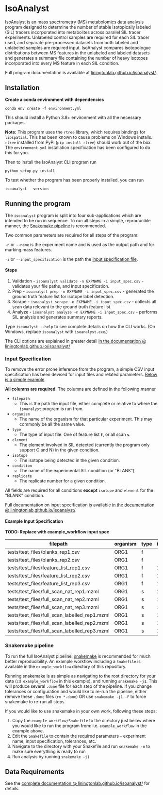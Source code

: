 # IsoAnalyst

IsoAnalyst is an mass spectrometry (MS) metabolomics data analysis program designed to determine the number of stable isotopically labeled (SIL) tracers incorporated into metabolites across parallel SIL tracer experiments. Unlabeled control samples are required for each SIL tracer used, and separate pre-processed datasets from both labeled and unlabeled samples are required input. IsoAnalyst compares isotopologue distributions between MS features in the unlabeled and labeled datasets and generates a summary file containing the number of heavy isotopes incorporated into every MS feature in each SIL condition.

Full program documentation is available at [liningtonlab.github.io/isoanalyst/](https://liningtonlab.github.io/isoanalyst/).

## Installation

**Create a conda environment with dependencies**

`conda env create -f environment.yml`

This should install a Python 3.8+ environment with all the necessary packages. 

__Note:__ This program uses the `rtree` library, which requires bindings
for `libspatial`. This has been known to cause problems on Windows installs. `rtree` installed 
from PyPi (`pip install rtree`) should work out of the box. The `environment.yml` installation specification 
has been configured to do this for you.

Then to install the IsoAnalyst CLI program run

`python setup.py install`

To test whether the program has been properly installed, you can run

`isoanalyst --version`


## Running the program

The `isoanalyst` program is split into four sub-applications which are intended to be run in sequence.
To run all steps in a simple, reproducible manner, the [Snakemake pipeline](#snakemake-pipeline) is recommended.

Two common parameters are required for all steps of the program:

`-n` or `--name` is the experiment name and is used as the output path and for marking mass features.

`-i` or `--input_specification` is the path the [input specification file](#input-specification).


#### Steps

1. Validation - `isoanalyst validate -n EXPNAME -i input_spec.csv` - validates your file paths, and input specification.
2. Prep - `isoanalyst prep -n EXPNAME -i input_spec.csv` - generated the ground truth feature list for isotope label detection.
3. Scrape - `isoanalyst scrape -n EXPNAME -i input_spec.csv` - collects all scan data relevant to the ground truth feature list.
4. Analyze - `isoanalyst analyze -n EXPNAME -i input_spec.csv` - performs SIL analysis and generates summary reports.

Type `isoanalyst --help` to see complete details on how the CLI works. (On Windows, replace `isoanalyst` with `isoanalyst.exe`.)

The CLI options are explained in greater detail [in the documentation @ liningtonlab.github.io/isoanalyst/](https://liningtonlab.github.io/isoanalyst/#cli-options)


### Input Specification

To remove the error prone inference from the program, a simple CSV input specification has been devised for input files and related parameters.
[Below is a simple example](#example-input-specification).

__All columns are required__. The columns are defined in the following manner

- `filepath` 
  - This is the path the input file, either complete or relative to where the `isoanalyst` program is run from.
- `organism`
  - The name of the organism for that particular experiment. This may commonly be all the same value.
- `type`
  - The type of input file: One of feature list __`f`__, or all scan __`s`__.
- `element`
  - The element involved in SIL detected (currently the program only support C and N) in the given condition.
- `isotope`
  - The isotope being detected in the given condition.
- `condition`
  - The name of the experimental SIL condition (or "BLANK").
- `replicate`
  - The replicate number for a given condition.

All fields are required for all conditions __except__ `isotope` and `element` for the "BLANK" condition.

Full documentation on input specification is available [in the documentation @ liningtonlab.github.io/isoanalyst/](https://liningtonlab.github.io/isoanalyst/#input-specification).


#### Example Input Specification

__TODO: Replace with example_workflow input spec__

| filepath                                      | organism | type | isotope | element | condition | replicate |
| --------------------------------------------- | -------- | ---- | ------- | ------- | --------- | --------- |
| tests/test_files/blanks_rep1.csv              | ORG1     | f    |         |         | BLANK     | 1         |
| tests/test_files/blanks_rep2.csv              | ORG1     | f    |         |         | BLANK     | 2         |
| tests/test_files/feature_list_rep1.csv        | ORG1     | f    | 12      | C       | COND1     | 1         |
| tests/test_files/feature_list_rep2.csv        | ORG1     | f    | 12      | C       | COND1     | 2         |
| tests/test_files/feature_list_rep3.csv        | ORG1     | f    | 12      | C       | COND1     | 3         |
| tests/test_files/full_scan_nat_rep1.mzml      | ORG1     | s    | 12      | C       | COND1     | 1         |
| tests/test_files/full_scan_nat_rep2.mzml      | ORG1     | s    | 12      | C       | COND1     | 2         |
| tests/test_files/full_scan_nat_rep3.mzml      | ORG1     | s    | 12      | C       | COND1     | 3         |
| tests/test_files/full_scan_labelled_rep1.mzml | ORG1     | s    | 13      | C       | COND1     | 1         |
| tests/test_files/full_scan_labelled_rep2.mzml | ORG1     | s    | 13      | C       | COND1     | 2         |
| tests/test_files/full_scan_labelled_rep3.mzml | ORG1     | s    | 13      | C       | COND1     | 3         |


### Snakemake pipeline

To run the full IsoAnalyst pipeline, [snakemake](https://snakemake.readthedocs.io/en/stable/) is recommended for much better reproducibility. 
An example workflow including a `Snakefile` is available in the `example_workflow` directory of this repository.

Running snakemake is as simple as navigating to the root directory for your data (`cd example_workflow` in this example),
and running `snakemake -j1`. This will produce several `.done` file for each step of the pipeline.
If you change tolerances or configuration and would like to re-run the pipeline, either remove these `.done` files (`rm *.done`)
OR use `snakemake -j1 -F` to force snakemake to re-run all steps.

If you would like to use snakemake in your own work, following these steps:

1. Copy the `example_workflow/Snakefile` to the directory just below where you would like to run the program from: i.e. `example_workflow` in the example above.
2. Edit the `Snakefile` to contain the required parameters - experiment name, input specification, tolerances, etc.
3. Navigate to the directory with your Snakefile and run `snakemake -n` to make sure everything is ready to run
4. Run analysis by running `snakemake -j1`


## Data Requirements

See the [complete documentation @ liningtonlab.github.io/isoanalyst/](https://liningtonlab.github.io/isoanalyst/#data-requirements) for details.
